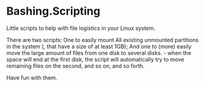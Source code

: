 # Bashing.Scripting
Little scripts to help with file logistics in your Linux system.

There are two scripts:
One to easily mount All existing unmounted partitions in the system (, that have a size of at least 1GB);
And one to (more) easily move the large amount of files from one disk to several disks. - when the space will end at the first disk,
the script will automatically try to move remaining files on the second, and so on, and so forth.

Have fun with them.
